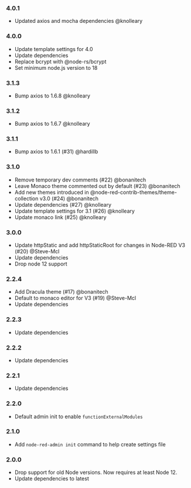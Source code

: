 ### 4.0.1

 - Updated axios and mocha dependencies @knolleary

### 4.0.0

 - Update template settings for 4.0
 - Update dependencies
 - Replace bcrypt with @node-rs/bcrypt
 - Set minimum node.js version to 18

### 3.1.3

 - Bump axios to 1.6.8 @knolleary

### 3.1.2

 - Bump axios to 1.6.7 @knolleary

### 3.1.1

 - Bump axios to 1.6.1 (#31) @hardillb

### 3.1.0

 - Remove temporary dev comments (#22) @bonanitech
 - Leave Monaco theme commented out by default (#23) @bonanitech
 - Add new themes introduced in @node-red-contrib-themes/theme-collection v3.0 (#24) @bonanitech
 - Update dependencies (#27) @knolleary
 - Update template settings for 3.1 (#26) @knolleary
 - Update monaco link (#25) @knolleary

### 3.0.0

 - Update httpStatic and add httpStaticRoot for changes in Node-RED V3 (#20) @Steve-Mcl
 - Update dependencies
 - Drop node 12 support

### 2.2.4

 - Add Dracula theme (#17) @bonanitech
 - Default to monaco editor for V3 (#19) @Steve-Mcl
 - Update dependencies

### 2.2.3

 - Update dependencies

### 2.2.2

 - Update dependencies

### 2.2.1

 - Update dependencies

### 2.2.0

 - Default admin init to enable `functionExternalModules`

### 2.1.0

 - Add `node-red-admin init` command to help create settings file

### 2.0.0

 - Drop support for old Node versions. Now requires at least Node 12.
 - Update dependencies to latest
